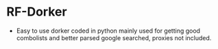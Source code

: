 # RF-Dorker
+ Easy to use dorker coded in python mainly used for getting good combolists and better parsed google searched, proxies not included.
